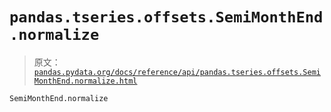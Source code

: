 # `pandas.tseries.offsets.SemiMonthEnd.normalize`

> 原文：[`pandas.pydata.org/docs/reference/api/pandas.tseries.offsets.SemiMonthEnd.normalize.html`](https://pandas.pydata.org/docs/reference/api/pandas.tseries.offsets.SemiMonthEnd.normalize.html)

```py
SemiMonthEnd.normalize
```
